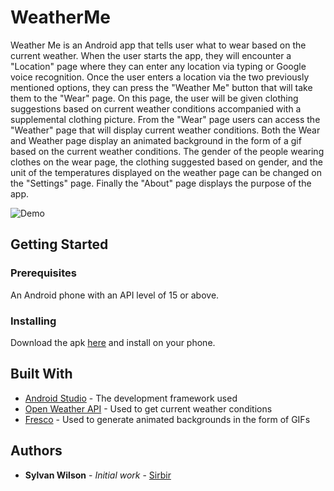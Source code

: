 # WeatherMe
Weather Me is an Android app that tells user what to wear based on the current weather.  When the user starts the app, they will
encounter a "Location" page where they can enter any location via typing or Google voice recognition.  Once the user enters a location via the two previously mentioned options, they can press the "Weather Me" button that will take them to the "Wear" page.  On this page, the user will be given clothing suggestions based on current weather conditions accompanied with a supplemental clothing picture.  From the "Wear" page users can access the "Weather" page that will display current weather conditions.  Both the Wear and Weather page display an animated background in the form of a gif based on the current weather conditions. The gender of the people wearing clothes on the wear page, the clothing suggested based on gender, and the unit of the temperatures displayed on the weather page can be changed on the "Settings" page.  Finally the "About" page displays the purpose of the app. 

![Demo](http://s20.postimg.org/wfxbv3kwd/drawermenu.gif)


## Getting Started 

### Prerequisites
An Android phone with an API level of 15 or above.  

### Installing 
Download the apk [here](https://github.com/Sirbir/WeatherMe/blob/master/app-debug.apk) and install on your phone.

## Built With
* [Android Studio](https://developer.android.com/develop/index.html) - The development framework used
* [Open Weather API](https://openweathermap.org/current) - Used to get current weather conditions 
* [Fresco](https://http://frescolib.org/docs/) - Used to generate animated backgrounds in the form of GIFs

## Authors

* **Sylvan Wilson** - *Initial work* - [Sirbir](https://github.com/Sirbir)

























